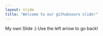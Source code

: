 ```yaml
---
layout: slide
title: "Welcome to our githubsouro slide!"
---
```

My own Slide :)
Use the left arrow to go back!
